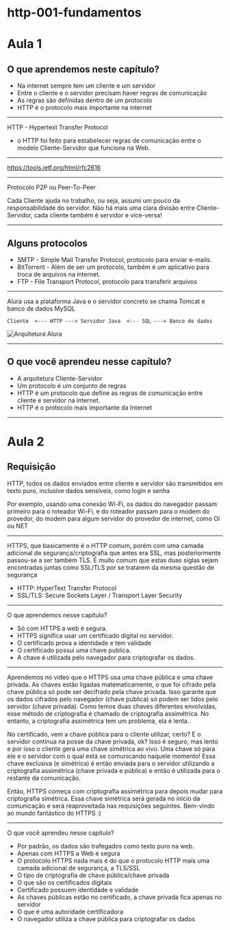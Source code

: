 # http-001-fundamentos

# Aula 1

## O que aprendemos neste capítulo?

 - Na internet sempre tem um cliente e um servidor
 - Entre o cliente e o servidor precisam haver regras de comunicação
 - As regras são definidas dentro de um protocolo
 - HTTP é o protocolo mais importante na internet

-------------------

HTTP - Hypertext Transfer Protocol

 - o HTTP foi feito para estabelecer regras de comunicação entre o modelo Cliente-Servidor que funciona na Web.

------------------

https://tools.ietf.org/html/rfc2616

-----------------

Protocolo P2P ou Peer-To-Peer

Cada Cliente ajuda no trabalho, ou seja, assumi um pouco da responsabilidade do servidor. Não há mais uma clara divisão entre Cliente-Servidor, cada cliente também é servidor e vice-versa!


----------------

## Alguns protocolos

 - SMTP - Simple Mail Transfer Protocol, protocolo para enviar e-mails.
 - BitTorrent - Além de ser um protocolo, também é um aplicativo para troca de arquivos na internet.
 - FTP - File Transport Protocol, protocolo para transferir arquivos

-----------------

Alura usa a plataforma Java e o servidor concreto se chama Tomcat e banco de dados MySQL

```
Cliente  <--- HTTP ---> Servidor Java  <--- SQL ---> Banco de dados
```


![Arquitetura Alura](https://s3.amazonaws.com/caelum-online-public/http/arquitetura_alura.png)


-----------------

## O que você aprendeu nesse capítulo?

 - A arquitetura Cliente-Servidor
 - Um protocolo é um conjunto de regras
 - HTTP é um protocolo que define as regras de comunicação entre cliente e servidor na internet.
 - HTTP é o protocolo mais importante da Internet
 
 ------------------
 
 # Aula 2
 
 ## Requisição

HTTP, todos os dados enviados entre cliente e servidor são transmitidos em texto puro, inclusive dados sensíveis, como login e senha

Por exemplo, usando uma conexão Wi-Fi, os dados do navegador passam primeiro para o roteador Wi-Fi, e do roteador passam para o modem do provedor, do modem para algum servidor do provedor de internet, como Oi ou NET

----------------------------

HTTPS, que basicamente é o HTTP comum, porém com uma camada adicional de segurança/criptografia que antes era SSL, mas posteriormente passou-se a ser também TLS. É muito comum que estas duas siglas sejam encontradas juntas como SSL/TLS por se tratarem da mesma questão de segurança

 - HTTP: HyperText Transfer Protocol
 - SSL/TLS: Secure Sockets Layer / Transport Layer Security

------------------------

O que aprendemos nesse capítulo?
 - Só com HTTPS a web é segura.
 - HTTPS significa usar um certificado digital no servidor.
 - O certificado prova a identidade e tem validade
 - O certificado possui uma chave publica.
 - A chave é utilizada pelo navegador para criptografar os dados.

-----------------
Aprendemos no vídeo que o HTTPS usa uma chave pública e uma chave privada. As chaves estão ligadas matematicamente, o que foi cifrado pela chave pública só pode ser decifrado pela chave privada. Isso garante que os dados cifrados pelo navegador (chave pública) só podem ser lidos pelo servidor (chave privada). Como temos duas chaves diferentes envolvidas, esse método de criptografia é chamado de criptografia assimétrica. No entanto, a criptografia assimétrica tem um problema, ela é lenta.

No certificado, vem a chave pública para o cliente utilizar, certo? E o servidor continua na posse da chave privada, ok? Isso é seguro, mas lento e por isso o cliente gera uma chave simétrica ao vivo. Uma chave só para ele e o servidor com o qual está se comunicando naquele momento! Essa chave exclusiva (e simétrica) é então enviada para o servidor utilizando a criptografia assimétrica (chave privada e pública) e então é utilizada para o restante da comunicação.

Então, HTTPS começa com criptografia assimétrica para depois mudar para criptografia simétrica. Essa chave simétrica será gerada no início da comunicação e será reaproveitada nas requisições seguintes. Bem-vindo ao mundo fantástico do HTTPS :)


-----------

O que você aprendeu nesse capítulo?

 - Por padrão, os dados são trafegados como texto puro na web.
 - Apenas com HTTPS a Web é segura
 - O protocolo HTTPS nada mais é do que o protocolo HTTP mais uma camada adicional de segurança, a TLS/SSL
 - O tipo de criptografia de chave pública/chave privada
 - O que são os certificados digitais
 - Certificado possuem identidade e validade
 - As chaves públicas estão no certificado, a chave privada fica apenas no servidor
 - O que é uma autoridade certificadora
 - O navegador utiliza a chave pública para criptografar os dados
